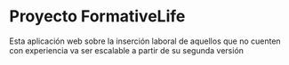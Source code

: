 # Proyecto FormativeLife

Esta aplicación web sobre la inserción laboral de aquellos que no cuenten con experiencia va ser escalable a partir de su segunda versión
